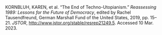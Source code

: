 KORNBLUH, KAREN, et al. “The End of Techno-Utopianism.” _Reassessing 1989: Lessons for the Future of Democracy_, edited by Rachel Tausendfreund, German Marshall Fund of the United States, 2019, pp. 15–21. _JSTOR_, http://www.jstor.org/stable/resrep21249.5. Accessed 10 Mar. 2023.



